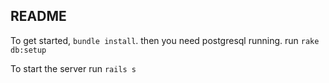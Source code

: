 ## README



To get started, ``bundle install``. then you need postgresql running. run ``rake db:setup``

To start the server run ``rails s``
